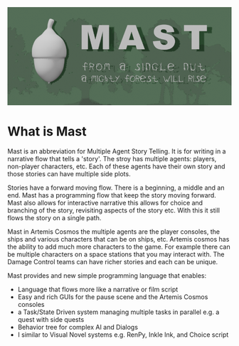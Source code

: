 ![mast](../media/mast_hero1.png)
# What is Mast 

Mast is an abbreviation for Multiple Agent Story Telling. It is for writing in a narrative flow that tells a 'story'. The stroy has multiple agents: players, non-player characters, etc. Each of these agents have their own story and those stories can have multiple side plots.

Stories have a forward moving flow. There is a beginning, a middle and an end. Mast has a programming flow that keep the story moving forward. Mast also allows for interactive narrative this allows for choice and branching of the story, revisiting aspects of the story etc. With this it still flows the story on a single path.

Mast in Artemis Cosmos the multiple agents are the player consoles, the ships and various characters that can be on ships, etc. Artemis cosmos has the ability to add much more characters to the game. For example there can be multiple characters on a space stations that you may interact with. The Damage Control teams can have richer stories and each can be unique.

Mast provides and new simple programming language that enables:

* Language that flows more like a narrative or film script
* Easy and rich GUIs for the pause scene and the Artemis Cosmos consoles
* a Task/State Driven system managing multiple tasks in parallel e.g. a quest with side quests
* Behavior tree for complex AI and Dialogs
* I similar to Visual Novel systems e.g. RenPy, Inkle Ink, and Choice script

